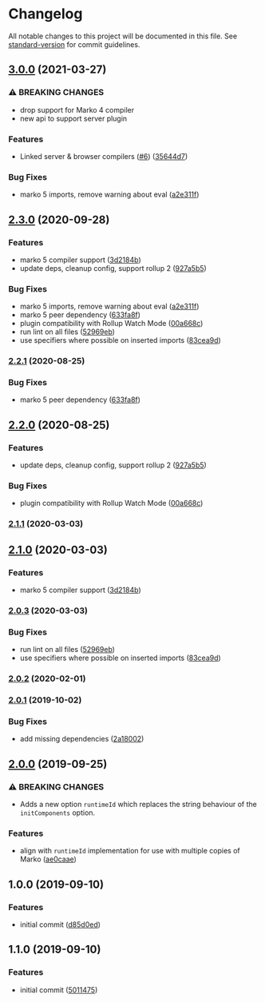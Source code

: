 # Changelog

All notable changes to this project will be documented in this file. See [standard-version](https://github.com/conventional-changelog/standard-version) for commit guidelines.

## [3.0.0](https://github.com/marko-js/rollup/compare/v2.2.1...v3.0.0) (2021-03-27)


### ⚠ BREAKING CHANGES

* drop support for Marko 4 compiler
* new api to support server plugin

### Features

* Linked server & browser compilers ([#6](https://github.com/marko-js/rollup/issues/6)) ([35644d7](https://github.com/marko-js/rollup/commit/35644d7ec398d888aa9bcb70008f79eb7cb46cce))


### Bug Fixes

* marko 5 imports, remove warning about eval ([a2e311f](https://github.com/marko-js/rollup/commit/a2e311fd61819c5579af699009fc854dd79d3f7f))

## [2.3.0](https://github.com/marko-js/rollup/compare/v2.0.2...v2.3.0) (2020-09-28)


### Features

* marko 5 compiler support ([3d2184b](https://github.com/marko-js/rollup/commit/3d2184bf2f42c78fd4fb8c07e5d88f4a1a3e983f))
* update deps, cleanup config, support rollup 2 ([927a5b5](https://github.com/marko-js/rollup/commit/927a5b56f72619e7a8e20ca34761db99b027d227))


### Bug Fixes

* marko 5 imports, remove warning about eval ([a2e311f](https://github.com/marko-js/rollup/commit/a2e311fd61819c5579af699009fc854dd79d3f7f))
* marko 5 peer dependency ([633fa8f](https://github.com/marko-js/rollup/commit/633fa8f94c2ffc36be7a3647a1e1f4710824c9b5))
* plugin compatibility with Rollup Watch Mode ([00a668c](https://github.com/marko-js/rollup/commit/00a668c4ccef7487ccc2c1cb4b2987cd332bb0da))
* run lint on all files ([52969eb](https://github.com/marko-js/rollup/commit/52969eb92c77dba791e15bbd98feb2f2c43ddad1))
* use specifiers where possible on inserted imports ([83cea9d](https://github.com/marko-js/rollup/commit/83cea9d1ca7d082eadafd66f0f0d14639376db6b))

### [2.2.1](https://github.com/marko-js/rollup/compare/v2.2.0...v2.2.1) (2020-08-25)


### Bug Fixes

* marko 5 peer dependency ([633fa8f](https://github.com/marko-js/rollup/commit/633fa8f94c2ffc36be7a3647a1e1f4710824c9b5))

## [2.2.0](https://github.com/marko-js/rollup/compare/v2.1.1...v2.2.0) (2020-08-25)


### Features

* update deps, cleanup config, support rollup 2 ([927a5b5](https://github.com/marko-js/rollup/commit/927a5b56f72619e7a8e20ca34761db99b027d227))


### Bug Fixes

* plugin compatibility with Rollup Watch Mode ([00a668c](https://github.com/marko-js/rollup/commit/00a668c4ccef7487ccc2c1cb4b2987cd332bb0da))

### [2.1.1](https://github.com/marko-js/rollup/compare/v2.1.0...v2.1.1) (2020-03-03)

## [2.1.0](https://github.com/marko-js/rollup/compare/v2.0.3...v2.1.0) (2020-03-03)


### Features

* marko 5 compiler support ([3d2184b](https://github.com/marko-js/rollup/commit/3d2184bf2f42c78fd4fb8c07e5d88f4a1a3e983f))

### [2.0.3](https://github.com/marko-js/rollup/compare/v2.0.2...v2.0.3) (2020-03-03)


### Bug Fixes

* run lint on all files ([52969eb](https://github.com/marko-js/rollup/commit/52969eb92c77dba791e15bbd98feb2f2c43ddad1))
* use specifiers where possible on inserted imports ([83cea9d](https://github.com/marko-js/rollup/commit/83cea9d1ca7d082eadafd66f0f0d14639376db6b))

### [2.0.2](https://github.com/marko-js/rollup/compare/v2.0.1...v2.0.2) (2020-02-01)

### [2.0.1](https://github.com/marko-js/rollup/compare/v2.0.0...v2.0.1) (2019-10-02)


### Bug Fixes

* add missing dependencies ([2a18002](https://github.com/marko-js/rollup/commit/2a18002))

## [2.0.0](https://github.com/marko-js/rollup/compare/v1.0.0...v2.0.0) (2019-09-25)


### ⚠ BREAKING CHANGES

* Adds a new option `runtimeId` which replaces the string behaviour of the `initComponents` option.

### Features

* align with `runtimeId` implementation for use with multiple copies of Marko ([ae0caae](https://github.com/marko-js/rollup/commit/ae0caae))

## 1.0.0 (2019-09-10)


### Features

* initial commit ([d85d0ed](https://github.com/marko-js/rollup/commit/d85d0ed))

## 1.1.0 (2019-09-10)


### Features

* initial commit ([5011475](https://github.com/marko-js/rollup/commit/5011475))
